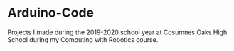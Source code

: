 # Arduino-Code
Projects I made during the 2019-2020 school year at Cosumnes Oaks High School during my Computing with Robotics course.
